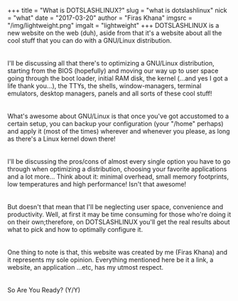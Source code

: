 +++
title = "What is DOTSLASHLINUX?"
slug = "what is dotslashlinux"
nick = "what"
date = "2017-03-20"
author = "Firas Khana"
imgsrc = "/img/lightweight.png"
imgalt = "lightweight"
+++
DOTSLASHLINUX is a new website on the web (duh), aside from that it's a website about all the cool stuff that you can do with a GNU/Linux distribution.
<br>
<br>
<br>
I'll be discussing all that there's to optimizing a GNU/Linux distribution, starting from the BIOS (hopefully) and moving our way up to user space going through the boot loader, initial RAM disk, the kernel (...and yes I got a life thank you...), the TTYs, the shells, window-managers, terminal emulators, desktop managers, panels and all sorts of these cool stuff!
<br>
<br>
<br>
What's awesome about GNU/Linux is that once you've got accustomed to a certain setup, you can backup your configuration (your "/home" perhaps) and apply it (most of the times) wherever and whenever you please, as long as there's a Linux kernel down there!
<br>
<br>
<br>
I'll be discussing the pros/cons of almost every single option you have to go through when optimizing a distribution, choosing your favorite applications and a lot more... Think about it: minimal overhead, small memory footprints, low temperatures and high performance! Isn't that awesome!
<br>
<br>
<br>
But doesn't that mean that I'll be neglecting user space, convenience and productivity. Well, at first it may be time consuming for those who're doing it on their own;therefore, on DOTSLASHLINUX you'll get the real results about what to pick and how to optimally configure it.
<br>
<br>
<br>
One thing to note is that, this website was created by me (Firas Khana) and it represents my sole opinion. Everything mentioned here be it a link, a website, an application ...etc, has my utmost respect.
<br>
<br>
<br>
So Are You Ready? (Y/Y)

